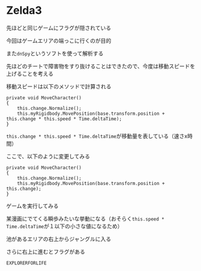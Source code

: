 # Zelda3

先ほどと同じゲームにフラグが隠されている

今回はゲームエリアの端っこに行くのが目的

また`dnSpy`というソフトを使って解析する

先ほどのチートで障害物をすり抜けることはできたので、今度は移動スピードを上げることを考える

移動スピードは以下のメソッドで計算される

```
private void MoveCharacter()
{
	this.change.Normalize();
	this.myRigidbody.MovePosition(base.transform.position + this.change * this.speed * Time.deltaTime);
}
```

`this.change * this.speed * Time.deltaTime`が移動量を表している（速さx時間）

ここで、以下のように変更してみる

```
private void MoveCharacter()
{
	this.change.Normalize();
	this.myRigidbody.MovePosition(base.transform.position + this.change);
}
```

ゲームを実行してみる

某漫画にでてくる瞬歩みたいな挙動になる（おそらく`this.speed * Time.deltaTime`が１以下の小さな値になるため）

池があるエリアの右上からジャングルに入る

さらに右上に進むとフラグがある

`EXPLORERFORLIFE`